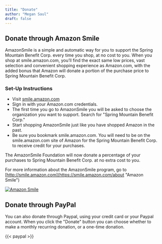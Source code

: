 ```yaml
---
title: "Donate"
author: "Megan Saul"
draft: false
---
```


## Donate through Amazon Smile

AmazonSmile is a simple and automatic way for you to support the
Spring Mountain Benefit Corp. every time you shop,
at no cost to you. When you shop at smile.amazon.com, you’ll find
the exact same low prices, vast selection and convenient shopping
experience as Amazon.com, with the added bonus that Amazon will
donate a portion of the purchase price to Spring Mountain Benefit Corp.

### Set-Up Instructions

* Visit [smile.amazon.com](https://smile.amazon.com "Amazon Smile")
* Sign in with your Amazon.com credentials.
* The first time you go to AmazonSmile you will be asked to choose
the organization you want to support. Search for "Spring Mountain Benefit Corp."
* Start shopping AmazonSmile just like you have shopped Amazon in the past.
* Be sure you bookmark smile.amazon.com. You will need to be on the
smile.amazon.com site of Amazon for the Spring Mountain Benefit Corp. to receive
credit for your purchases.

The AmazonSmile Foundation will now donate a percentage of your purchases to
Spring Mountain Benefit Corp. at no extra cost to you.

For more information about the AmazonSmile program, go to [http://smile.amazon.com](https://smile.amazon.com/about "Amazon Smile") 

[![Amazon Smile](../images/amazonsmile.png)](https://smile.amazon.com/ch/46-2999325)

## Donate through PayPal

You can also donate through Paypal, using your credit card or your Paypal account.
When you click the "Donate" button you can choose whether to make a monthly
recurring donation, or a one-time donation.

{{< paypal >}}
